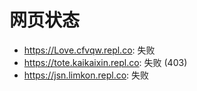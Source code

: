 # 网页状态
- https://Love.cfvqw.repl.co: 失败
- https://tote.kaikaixin.repl.co: 失败 (403)
- https://jsn.limkon.repl.co: 失败

